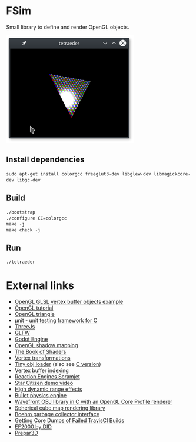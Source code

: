 # FSim

Small library to define and render OpenGL objects.

![OpenGL rendering of tetraeder](tetraeder.png)

## Install dependencies
```
sudo apt-get install colorgcc freeglut3-dev libglew-dev libmagickcore-dev libgc-dev
```

## Build
```
./bootstrap
./configure CC=colorgcc
make -j
make check -j
```

## Run
```
./tetraeder
```

# External links

* [OpenGL GLSL vertex buffer objects example][1]
* [OpenGL tutorial][2]
* [OpenGL triangle][3]
* [µnit - unit testing framework for C][23]
* [ThreeJs][4]
* [GLFW][5]
* [Godot Engine][6]
* [OpenGL shadow mapping][7]
* [The Book of Shaders][8]
* [Vertex transformations][9]
* [Tiny obj loader][10] (also see [C version][11])
* [Vertex buffer indexing][12]
* [Reaction Engines Scramjet][13]
* [Star Citizen demo video][14]
* [High dynamic range effects][15]
* [Bullet physics engine][16]
* [Wavefront OBJ library in C with an OpenGL Core Profile renderer][17]
* [Spherical cube map rendering library][18]
* [Boehm garbage collector interface][19]
* [Getting Core Dumps of Failed TravisCI Builds][20]
* [EF2000 by DID][21]
* [Prepar3D][22]

[1]: http://www.songho.ca/opengl/gl_vbo.html
[2]: https://github.com/opengl-tutorials/ogl
[3]: https://open.gl/drawing
[4]: https://threejs.org/examples/
[5]: http://www.glfw.org/
[6]: https://godotengine.org/
[7]: http://www.opengl-tutorial.org/intermediate-tutorials/tutorial-16-shadow-mapping/
[8]: https://thebookofshaders.com/
[9]: https://en.wikibooks.org/wiki/GLSL_Programming/Vertex_Transformations
[10]: https://syoyo.github.io/tinyobjloader/
[11]: https://github.com/syoyo/tinyobjloader-c
[12]: http://www.opengl-tutorial.org/intermediate-tutorials/tutorial-9-vbo-indexing/
[13]: https://www.youtube.com/watch?v=qgtZCXYmkDU
[14]: https://www.youtube.com/watch?v=3l-epO6oUHE
[15]: https://github.com/karimnaaji/hdreffects
[16]: http://bulletphysics.org/
[17]: https://github.com/rlk/obj
[18]: https://github.com/rlk/scm
[19]: http://www.hboehm.info/gc/gcinterface.html
[20]: http://jsteemann.github.io/blog/2014/10/30/getting-core-dumps-of-failed-travisci-builds/
[21]: https://en.wikipedia.org/wiki/EF2000_(video_game)
[22]: https://www.prepar3d.com/
[23]: https://nemequ.github.io/munit/
